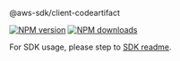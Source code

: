 @aws-sdk/client-codeartifact

[![NPM version](https://img.shields.io/npm/v/@aws-sdk/client-codeartifact/beta.svg)](https://www.npmjs.com/package/@aws-sdk/client-codeartifact)
[![NPM downloads](https://img.shields.io/npm/dm/@aws-sdk/client-codeartifact.svg)](https://www.npmjs.com/package/@aws-sdk/client-codeartifact)

For SDK usage, please step to [SDK readme](https://github.com/aws/aws-sdk-js-v3).
